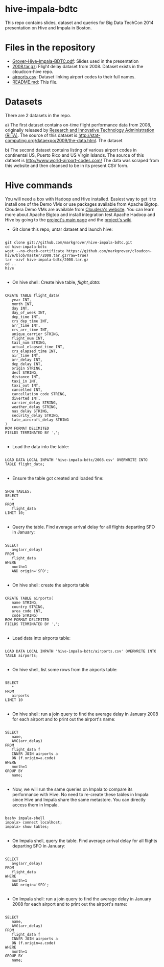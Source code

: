 hive-impala-bdtc
=============

This repo contains slides, dataset and queries for Big Data TechCon 2014 presentation on Hive and Impala in Boston.

Files in the repository
=======================
* [Grover-Hive-Impala-BDTC.pdf](https://github.com/markgrover/hive-impala-bdtc/blob/master/Grover-Hive-Impala-BDTC.pdf?raw=true): Slides used in the presentation
* [2008.tar.gz](https://github.com/markgrover/cloudcon-hive/blob/master/2008.tar.gz?raw=true): Flight delay dataset from 2008. Dataset exists in the cloudcon-hive repo.
* [airports.csv](https://github.com/markgrover/hive-impala-bdtc/blob/master/airports.csv): Dataset linking airport codes to their full names.
* [README.md](https://github.com/markgrover/hive-impala-bdtc/blob/master/README.md): This file.

Datasets
========
There are 2 datasets in the repo.

a) The first dataset contains on-time flight performance data from 2008, originally released by [Research and Innovative Technology Administration (RITA)](http://www.transtats.bts.gov/Fields.asp?Table_ID=236). The source of this dataset is http://stat-computing.org/dataexpo/2009/the-data.html. The dataset 

b) The second dataset contains listing of various airport codes in continental US, Puerto Rico and US Virgin Islands. The source of this dataset is http://www.world-airport-codes.com/ The data was scraped from this website and then cleansed to be in its present CSV form.

Hive commands
=============
You will need a box with Hadoop and Hive installed. Easiest way to get it to install one of the Demo VMs or use packages available from Apache Bigtop. Cloudera Demo VMs are available from [Cloudera's website](https://ccp.cloudera.com/display/SUPPORT/Cloudera+QuickStart+VM). You can learn more about Apache Bigtop and install integration test Apache Hadoop and Hive by going to the [project's main page](http://bigtop.apache.org) and the [project's wiki](https://cwiki.apache.org/confluence/display/BIGTOP/Index).
* Git clone this repo, untar dataset and launch hive:

<pre>
<code>
git clone git://github.com/markgrover/hive-impala-bdtc.git
cd hive-impala-bdtc
wget --no-check-certificate https://github.com/markgrover/cloudcon-hive/blob/master/2008.tar.gz?raw=true)
tar -xzvf hive-impala-bdtc/2008.tar.gz
cd ..
hive
</code>
</pre>

* On hive shell: Create hive table, *flight_data*:

<pre>
<code>
CREATE TABLE flight_data(
   year INT,
   month INT,
   day INT,
   day_of_week INT,
   dep_time INT,
   crs_dep_time INT,
   arr_time INT,
   crs_arr_time INT,
   unique_carrier STRING,
   flight_num INT,
   tail_num STRING,
   actual_elapsed_time INT,
   crs_elapsed_time INT,
   air_time INT,
   arr_delay INT,
   dep_delay INT,
   origin STRING,
   dest STRING,
   distance INT,
   taxi_in INT,
   taxi_out INT,
   cancelled INT,
   cancellation_code STRING,
   diverted INT,
   carrier_delay STRING,
   weather_delay STRING,
   nas_delay STRING,
   security_delay STRING,
   late_aircraft_delay STRING
)
ROW FORMAT DELIMITED
FIELDS TERMINATED BY ',';
</code>
</pre>

* Load the data into the table:

<pre>
<code>
LOAD DATA LOCAL INPATH 'hive-impala-bdtc/2008.csv' OVERWRITE INTO TABLE flight_data;
</code>
</pre>

* Ensure the table got created and loaded fine:

<pre>
<code>
SHOW TABLES;
SELECT
   *
FROM
   flight_data
LIMIT 10; 
</code>
</pre>

* Query the table. Find average arrival delay for all flights departing SFO in January:

<pre>
<code>
SELECT
   avg(arr_delay)
FROM
   flight_data
WHERE
   month=1
   AND origin='SFO';
</code>
</pre>

* On hive shell: create the airports table

<pre>
<code>
CREATE TABLE airports(
   name STRING,
   country STRING,
   area_code INT,
   code STRING)
ROW FORMAT DELIMITED
FIELDS TERMINATED BY ',';
</code>
</pre>

* Load data into airports table:

<pre>
<code>
LOAD DATA LOCAL INPATH 'hive-impala-bdtc/airports.csv' OVERWRITE INTO TABLE airports;
</code>
</pre>

* On hive shell, list some rows from the airports table:

<pre>
<code>
SELECT
   *
FROM
   airports
LIMIT 10
</code>
</pre>

* On hive shell: run a join query to find the average delay in January 2008 for each airport and to print out the airport's name:

<pre>
<code>
SELECT
   name,
   AVG(arr_delay)
FROM
   flight_data f
   INNER JOIN airports a
   ON (f.origin=a.code)
WHERE
   month=1
GROUP BY
   name;
</code>
</pre>


* Now, we will run the same queries on Impala to compare its performance with Hive. No need to re-create these tables in Impala since Hive and Impala share the same metastore. You can directly access them in Impala.

<pre>
<code>
bash> impala-shell
impala> connect localhost;
impala> show tables;
</code>
</pre>

* On Impala shell, query the table. Find average arrival delay for all flights departing SFO in January:

<pre>
<code>
SELECT
   avg(arr_delay)
FROM
   flight_data
WHERE
   month=1
   AND origin='SFO';
</code>
</pre>

* On Impala shell: run a join query to find the average delay in January 2008 for each airport and to print out the airport's name:

<pre>
<code>
SELECT
   name,
   AVG(arr_delay)
FROM
   flight_data f
   INNER JOIN airports a
   ON (f.origin=a.code)
WHERE
   month=1
GROUP BY
   name;
</code>
</pre>
